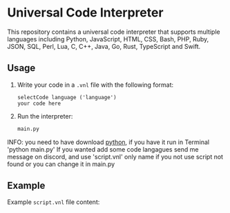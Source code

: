 # Universal Code Interpreter

This repository contains a universal code interpreter that supports multiple languages including Python, JavaScript, HTML, CSS, Bash, PHP, Ruby, JSON, SQL, Perl, Lua, C, C++, Java, Go, Rust, TypeScript and Swift.

## Usage

1. Write your code in a `.vnl` file with the following format:

    ```
    selectCode language ('language')
    your code here
    ```

2. Run the interpreter:

    ```sh
    main.py
    ```

INFO: you need to have download [python](https://www.python.org/downloads/), if you have it run in Terminal 'python main.py'
If you wanted add some code langagues send me message on discord, and use 'script.vnl' only name if you not use script not found or you can change it in main.py

## Example

Example `script.vnl` file content:


